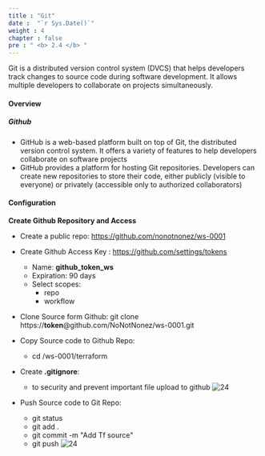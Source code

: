 ```yaml
---
title : "Git"
date :  "`r Sys.Date()`" 
weight : 4
chapter : false
pre : " <b> 2.4 </b> "
---
```


Git is a distributed version control system (DVCS) that helps developers track changes to source code during software development. It allows multiple developers to collaborate on projects simultaneously.

#### Overview
##### Github
- GitHub is a web-based platform built on top of Git, the distributed version control system. It offers a variety of features to help developers collaborate on software projects
- GitHub provides a platform for hosting Git repositories. Developers can create new repositories to store their code, either publicly (visible to everyone) or privately (accessible only to authorized collaborators)

#### Configuration
**Create Github Repository and Access**
- Create a public repo: https://github.com/nonotnonez/ws-0001
- Create Github Access Key : https://github.com/settings/tokens
  - Name: **github_token_ws**
  - Expiration:	90 days
  - Select scopes:
    - repo
    - workflow
    
- Clone Source form Github:
    git clone https://**token**@github.com/NoNotNonez/ws-0001.git
- Copy Source code to Github Repo:
    - cd /ws-0001/terraform
- Create **.gitignore**: 
  - to security and prevent important file upload to github
![24](/cicd-ws/images/2-prepair/2.4-git/1.png)

- Push Source code to Git Repo:
    - git status
    - git add .
    - git commit -m "Add Tf source"
    - git push 
![24](/cicd-ws/images/2-prepair/2.4-git/2.png)


